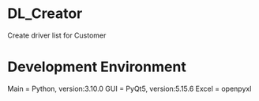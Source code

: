 # DL_Creator
Create driver list for Customer

# Development  Environment
Main = Python, version:3.10.0
GUI = PyQt5, version:5.15.6
Excel = openpyxl
